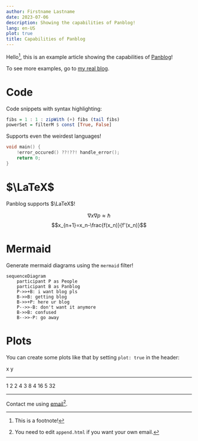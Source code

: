 ```yaml
---
author: Firstname Lastname
date: 2023-07-06
description: Showing the capabilities of Panblog!
lang: en-US
plot: true
title: Capabilities of Panblog
---
```


Hello[^1], this is an example article showing the capabilities of
[Panblog](https://github.com/panblog)!

To see more examples, go to [my real
blog](https://text.marvinborner.de).

# Code

Code snippets with syntax highlighting:

``` haskell
fibs = 1 : 1 : zipWith (+) fibs (tail fibs)
powerSet = filterM $ const [True, False]
```

Supports even the weirdest languages!

``` c
void main() {
    !error_occured() ??!??! handle_error();
    return 0;
}
```

# $\LaTeX$

Panblog supports $\LaTeX$!

$$\nabla x\nabla p\approx\hslash$$
$$x_{n+1}=x_n-\frac{f(x_n)}{f'(x_n)}$$

# Mermaid

Generate mermaid diagrams using the `mermaid` filter!

``` {.mermaid background="transparent" caption="cool sequence diagram"}
sequenceDiagram
    participant P as People
    participant B as Panblog
    P->>+B: i want blog pls
    B->>B: getting blog
    B->>+P: here ur blog
    P-->>-B: don't want it anymore
    B->>B: confused
    B-->>-P: go away
```

# Plots

You can create some plots like that by setting `plot: true` in the
header:

  x   y
  --- ----
  1   2
  2   4
  3   8
  4   16
  5   32

------------------------------------------------------------------------

Contact me using [email](mail)[^2].

[^1]: This is a footnote!

[^2]: You need to edit `append.html` if you want your own email.

